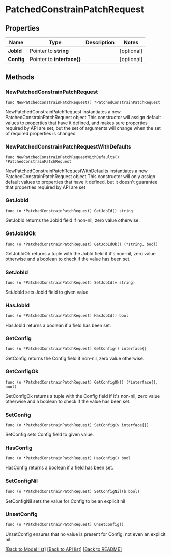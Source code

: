 # PatchedConstrainPatchRequest

## Properties

Name | Type | Description | Notes
------------ | ------------- | ------------- | -------------
**JobId** | Pointer to **string** |  | [optional] 
**Config** | Pointer to **interface{}** |  | [optional] 

## Methods

### NewPatchedConstrainPatchRequest

`func NewPatchedConstrainPatchRequest() *PatchedConstrainPatchRequest`

NewPatchedConstrainPatchRequest instantiates a new PatchedConstrainPatchRequest object
This constructor will assign default values to properties that have it defined,
and makes sure properties required by API are set, but the set of arguments
will change when the set of required properties is changed

### NewPatchedConstrainPatchRequestWithDefaults

`func NewPatchedConstrainPatchRequestWithDefaults() *PatchedConstrainPatchRequest`

NewPatchedConstrainPatchRequestWithDefaults instantiates a new PatchedConstrainPatchRequest object
This constructor will only assign default values to properties that have it defined,
but it doesn't guarantee that properties required by API are set

### GetJobId

`func (o *PatchedConstrainPatchRequest) GetJobId() string`

GetJobId returns the JobId field if non-nil, zero value otherwise.

### GetJobIdOk

`func (o *PatchedConstrainPatchRequest) GetJobIdOk() (*string, bool)`

GetJobIdOk returns a tuple with the JobId field if it's non-nil, zero value otherwise
and a boolean to check if the value has been set.

### SetJobId

`func (o *PatchedConstrainPatchRequest) SetJobId(v string)`

SetJobId sets JobId field to given value.

### HasJobId

`func (o *PatchedConstrainPatchRequest) HasJobId() bool`

HasJobId returns a boolean if a field has been set.

### GetConfig

`func (o *PatchedConstrainPatchRequest) GetConfig() interface{}`

GetConfig returns the Config field if non-nil, zero value otherwise.

### GetConfigOk

`func (o *PatchedConstrainPatchRequest) GetConfigOk() (*interface{}, bool)`

GetConfigOk returns a tuple with the Config field if it's non-nil, zero value otherwise
and a boolean to check if the value has been set.

### SetConfig

`func (o *PatchedConstrainPatchRequest) SetConfig(v interface{})`

SetConfig sets Config field to given value.

### HasConfig

`func (o *PatchedConstrainPatchRequest) HasConfig() bool`

HasConfig returns a boolean if a field has been set.

### SetConfigNil

`func (o *PatchedConstrainPatchRequest) SetConfigNil(b bool)`

 SetConfigNil sets the value for Config to be an explicit nil

### UnsetConfig
`func (o *PatchedConstrainPatchRequest) UnsetConfig()`

UnsetConfig ensures that no value is present for Config, not even an explicit nil

[[Back to Model list]](../README.md#documentation-for-models) [[Back to API list]](../README.md#documentation-for-api-endpoints) [[Back to README]](../README.md)


